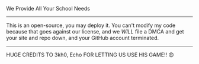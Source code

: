 We Provide All Your School Needs
________________________________

This is an open-source, you may deploy it. You can't modify my code because that goes against our license, and we *WILL* file a DMCA and get your site and repo down, and  your GitHub account terminated.
________________________________

HUGE CREDITS TO 3kh0, Echo FOR LETTING US USE HIS GAME!! 😍
